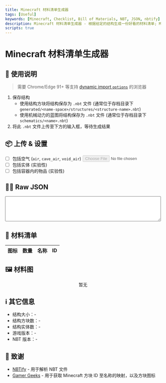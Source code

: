 ```yaml
---
title: Minecraft 材料清单生成器
tags: [Useful]
keywords: [Minecraft, Checklist, Bill of Materials, NBT, JSON, nbtify]
description: Minecraft 材料清单生成器 - 根据给定的结构生成一份好看的材料清单; Minecraft checklist generator - Generates a nice bill of materials given a Minecraft structure.
scripts: true
---
```


<style>
    #json-output {
        width: 100%;
    }
    #table-output {
        margin: auto;
    }
    #image-output {
        padding: 0;
        display: flex;
        flex-wrap: wrap;
        justify-content: center;
        gap: calc(1em * var(--scale));

        > div {
            padding: 0;
            height: calc(32px * var(--scale));

            &::after {
                content: attr(data-count);
                position: relative;
                top: calc(0.8rem * var(--scale));
                font-style: normal;
                font-size: calc(0.8rem * var(--scale));
                text-align: center;
                font-family: "Minecraft", system-ui, sans-serif;
            }

            > i {
                scale: var(--scale);
            }
        }
    }
    @font-face {
        font-family: "Minecraft";
        src: local("Minecraft"), local("Minecraft AE Pixel"), local("Monocraft"), url("../fonts/Monocraft.ttf");
    }
</style>

# Minecraft 材料清单生成器

## 📖 使用说明

> 需要 Chrome/Edge 91+ 等支持 [dynamic import `options`](https://developer.mozilla.org/en-US/docs/Web/JavaScript/Reference/Operators/import#browser_compatibility) 的浏览器

1. 保存结构
    - 使用结构方块将结构保存为 `.nbt` 文件 (通常位于存档目录下 `generated/<name-space>/structures/<structure-name>.nbt`)
    - 使用机械动力的蓝图将结构保存为 `.nbt` 文件 (通常位于存档目录下 `schematics/<name>.nbt`)
2. 将此 `.nbt` 文件上传至下方的输入框，等待生成结果

## 📦 上传 & 设置

<input type="file" id="nbt-upload" accept=".nbt" disabled style="float: right;">

- [ ] 包括空气 (`air`, `cave_air`, `void_air`)
- [ ] 包括实体 (实验性)
- [ ] 包括容器内的物品 (实验性)

## 🧑‍💻 Raw JSON

<textarea id="json-output" rows="5" readonly></textarea>

## 📃 材料清单

<table id="table-output">
    <thead>
        <tr>
            <th>图标</th>
            <th>数量</th>
            <th>名称</th>
            <th>ID</th>
        </tr>
    </thead>
    <tbody>
    </tbody>
</table>

## 🖼️ 材料图

<div id="image-output" style="--scale: 1.5;">暂无</div>

## ℹ️ 其它信息

- 结构大小：<span id="structure-size">-</span>
- 结构方块数：<span id="block-count">-</span>
- 结构实体数：<span id="entity-count">-</span>
- 游戏版本：<span id="game-version">-</span>
- NBT 版本：<span id="nbt-version">-</span>

## 🎉 致谢

- [NBTify](https://github.com/Offroaders123/NBTify) - 用于解析 NBT 文件
- [Gamer Geeks](https://www.gamergeeks.net/apps/minecraft/web-developer-tools/css-blocks-and-entities) - 用于获取 Minecraft 方块 ID 至名称的映射，以及方块图标
